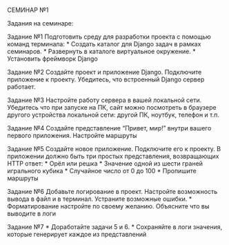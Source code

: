 СЕМИНАР №1

Задания на семинаре:

Задание №1
    Подготовить среду для разработки проекта с помощью команд терминала:
        * Создать каталог для Django задач в рамках семинаров.
        * Развернуть в каталоге виртуальное окружение.
        * Установить фреймворк Django

Задание №2
    Создайте проект и приложение Django.
    Подключите приложение к проекту.
    Убедитесь, что встроенный Django сервер работает.

Задание №3
    Настройте работу сервера в вашей локальной сети.
    Убедитесь что при запуске на ПК, сайт можно посмотреть в браузере другого
    устройства локальной сети: другой ПК, ноутбук, телефон и т.п.

Задание №4
    Создайте представление “Привет, мир!” внутри вашего первого приложения.
    Настройте маршруты

Задание №5
    Создайте новое приложение. Подключите его к проекту.
    В приложении должно быть три простых представления, возвращающих HTTP ответ:
        * Орёл или решка
        * Значение одной из шести граней игрального кубика
        * Случайное число от 0 до 100
        * Пропишите маршруты

Задание №6
    Добавьте логирование в проект.
    Настройте возможность вывода в файл и в терминал.
    Устраните возможные ошибки.
    * Форматирование настройте по своему желанию. 
    Объясните что вы выводите в логи

Задание №7
    * Доработайте задачи 5 и 6.
    * Сохраняйте в логи значения, которые генерирует каждое из представлений